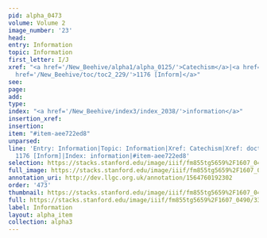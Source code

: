 ```yaml
---
pid: alpha_0473
volume: Volume 2
image_number: '23'
head: 
entry: Information
topic: Information
first_letter: I/J
xref: "<a href='/New_Beehive/alpha1/alpha_0125/'>Catechism</a>|<a href='/New_Beehive/alpha1/alpha_0255/'>doctrine</a>|<a
  href='/New_Beehive/toc/toc2_229/'>1176 [Inform]</a>"
see: 
page: 
add: 
type: 
index: "<a href='/New_Beehive/index3/index_2038/'>information</a>"
insertion_xref: 
insertion: 
item: "#item-aee722ed8"
unparsed: 
line: 'Entry: Information|Topic: Information|Xref: Catechism|Xref: doctrine|Xref:
  1176 [Inform]|Index: information|#item-aee722ed8'
selection: https://stacks.stanford.edu/image/iiif/fm855tg5659%2F1607_0490/339,1358,3019,480/full/0/default.jpg
full_image: https://stacks.stanford.edu/image/iiif/fm855tg5659%2F1607_0490/full/full/0/default.jpg
annotation_uri: http://dev.llgc.org.uk/annotation/1564760192302
order: '473'
thumbnail: https://stacks.stanford.edu/image/iiif/fm855tg5659%2F1607_0490/339,1358,600,180/250,/0/default.jpg
full: https://stacks.stanford.edu/image/iiif/fm855tg5659%2F1607_0490/339,1358,3019,480/full/0/default.jpg
label: Information
layout: alpha_item
collection: alpha3
---
```

